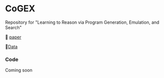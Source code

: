 # CoGEX
Repository for "Learning to Reason via Program Generation, Emulation, and Search"

📝 [paper](https://arxiv.org/abs/2404.01019) 

🤗[Data](https://huggingface.co/datasets/mkhalifa/CoGEX)


### Code 
Coming soon
